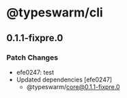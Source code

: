 # @typeswarm/cli

## 0.1.1-fixpre.0
### Patch Changes

- efe0247: test
- Updated dependencies [efe0247]
  - @typeswarm/core@0.1.1-fixpre.0
